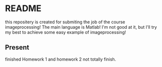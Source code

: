 # README
this repositery is created for submiting the job of the course imageprocessing!
The main language is Matlab! I'm not good at it, but I'll try my best to achieve some easy example of imageprocessing!

## Present
finished Homework 1 and homework 2 not totally finish.